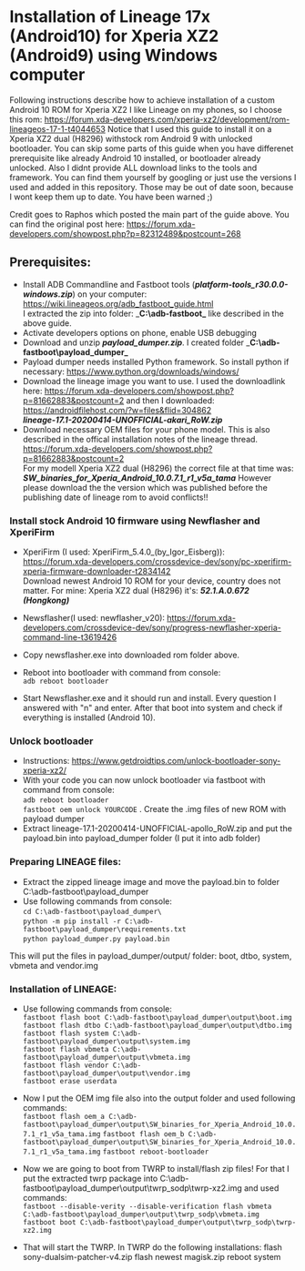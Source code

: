 # Installation of Lineage 17x (Android10) for Xperia XZ2 (Android9) using Windows computer
Following instructions describe how to achieve installation of a custom Android 10 ROM for Xperia XZ2
I like Lineage on my phones, so I choose this rom:
https://forum.xda-developers.com/xperia-xz2/development/rom-lineageos-17-1-t4044653
Notice that I used this guide to install it on a Xperia XZ2 dual (H8296) withstock rom Android 9 with unlocked bootloader. You can skip some parts of this guide when you have differenet prerequisite like already Android 10 installed, or bootloader already unlocked. Also I didnt provide ALL download links to the tools and framework. You can find them yourself by googling or just use the versions I used and added in this repository. Those may be out of date soon, because I wont keep them up to date. You have been warned ;)

Credit goes to Raphos which posted the main part of the guide above. You can find the original post here:
https://forum.xda-developers.com/showpost.php?p=82312489&postcount=268

## Prerequisites:
- Install ADB Commandline and Fastboot tools (___platform-tools_r30.0.0-windows.zip___) on your computer: https://wiki.lineageos.org/adb_fastboot_guide.html  
I extracted the zip into folder: ___C:\adb-fastboot\___  like described in the above guide.
- Activate developers options on phone, enable USB debugging
- Download and unzip ___payload_dumper.zip___. I created folder ___C:\adb-fastboot\payload_dumper\___
- Payload dumper needs installed Python framework. So install python if necessary: https://www.python.org/downloads/windows/  
- Download the lineage image you want to use. I used the downloadlink here:
https://forum.xda-developers.com/showpost.php?p=81662883&postcount=2 and then I downloaded:
https://androidfilehost.com/?w=files&flid=304862  
___lineage-17.1-20200414-UNOFFICIAL-akari_RoW.zip___
- Download necessary OEM files for your phone model. This is also described in the offical installation notes of the lineage thread. https://forum.xda-developers.com/showpost.php?p=81662883&postcount=2  
For my modell Xperia XZ2 dual (H8296) the correct file at that time was: 
___SW_binaries_for_Xperia_Android_10.0.7.1_r1_v5a_tama___
However please download the the version which was published before the publishing date of lineage rom to avoid conflicts!!

### Install stock Android 10 firmware using Newflasher and XperiFirm
- XperiFirm (I used: XperiFirm_5.4.0_(by_Igor_Eisberg)):   
https://forum.xda-developers.com/crossdevice-dev/sony/pc-xperifirm-xperia-firmware-downloader-t2834142  
Download newest Android 10 ROM for your device, country does not matter.  For mine: Xperia XZ2 dual (H8296) it's:  ___52.1.A.0.672 (Hongkong)___

- Newsflasher(I used: newflasher_v20):   https://forum.xda-developers.com/crossdevice-dev/sony/progress-newflasher-xperia-command-line-t3619426
- Copy newsflasher.exe into downloaded rom folder above. 
- Reboot into bootloader with command from console:  
```adb reboot bootloader```
- Start Newsflasher.exe and it should run and install. Every question I answered with "n" and enter.
After that boot into system and check if everything is installed (Android 10).

### Unlock bootloader
- Instructions: https://www.getdroidtips.com/unlock-bootloader-sony-xperia-xz2/
- With your code you can now unlock bootloader via fastboot with command from console:  
```adb reboot bootloader```  
```fastboot oem unlock YOURCODE```
. Create the .img files of new ROM with payload dumper
- Extract lineage-17.1-20200414-UNOFFICIAL-apollo_RoW.zip and put the payload.bin into payload_dumper folder (I put it into adb folder)

### Preparing LINEAGE files:
- Extract the zipped lineage image and move the payload.bin to folder C:\adb-fastboot\payload_dumper     
- Use following commands from console:  
```cd C:\adb-fastboot\payload_dumper\```  
```python -m pip install -r C:\adb-fastboot\payload_dumper\requirements.txt```    
```python payload_dumper.py payload.bin```    

This will put the files in payload_dumper/output/ folder: boot, dtbo, system, vbmeta and vendor.img  

### Installation of LINEAGE:
- Use following commands from console:  
```fastboot flash boot C:\adb-fastboot\payload_dumper\output\boot.img```  
```fastboot flash dtbo C:\adb-fastboot\payload_dumper\output\dtbo.img```  
```fastboot flash system C:\adb-fastboot\payload_dumper\output\system.img```  
```fastboot flash vbmeta C:\adb-fastboot\payload_dumper\output\vbmeta.img```  
```fastboot flash vendor C:\adb-fastboot\payload_dumper\output\vendor.img```  
```fastboot erase userdata```  
- Now I put the OEM img file also into the output folder and used following commands:  
```fastboot flash oem_a C:\adb-fastboot\payload_dumper\output\SW_binaries_for_Xperia_Android_10.0.7.1_r1_v5a_tama.img``` 
```fastboot flash oem_b C:\adb-fastboot\payload_dumper\output\SW_binaries_for_Xperia_Android_10.0.7.1_r1_v5a_tama.img``` 
```fastboot reboot-bootloader```  
- Now we are going to boot from TWRP to install/flash zip files! For that I put the extracted twrp package into C:\adb-fastboot\payload_dumper\output\twrp_sodp\twrp-xz2.img and used commands:  
```fastboot --disable-verity --disable-verification flash vbmeta C:\adb-fastboot\payload_dumper\output\twrp_sodp\vbmeta.img```  
```fastboot boot C:\adb-fastboot\payload_dumper\output\twrp_sodp\twrp-xz2.img```  

- That will start the TWRP. In TWRP do the following installations:
flash sony-dualsim-patcher-v4.zip
flash newest magisk.zip
reboot system
